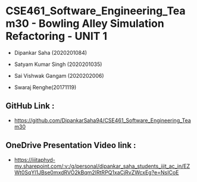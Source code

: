 # CSE461_Software_Engineering_Team30 - Bowling Alley Simulation Refactoring - UNIT 1

- Dipankar Saha (2020201084)

- Satyam Kumar Singh (2020201035)

- Sai Vishwak Gangam (2020202006)  

- Swaraj Renghe(20171119) 

## GitHub Link :
- https://github.com/DipankarSaha94/CSE461_Software_Engineering_Team30
## OneDrive Presentation Video link : 
- https://iiitaphyd-my.sharepoint.com/:v:/g/personal/dipankar_saha_students_iiit_ac_in/EZWt0SqYl1JBse0mxdRVO2kBqm2IRtRPQ1xaCjRvZWcxEg?e=NsICoE
